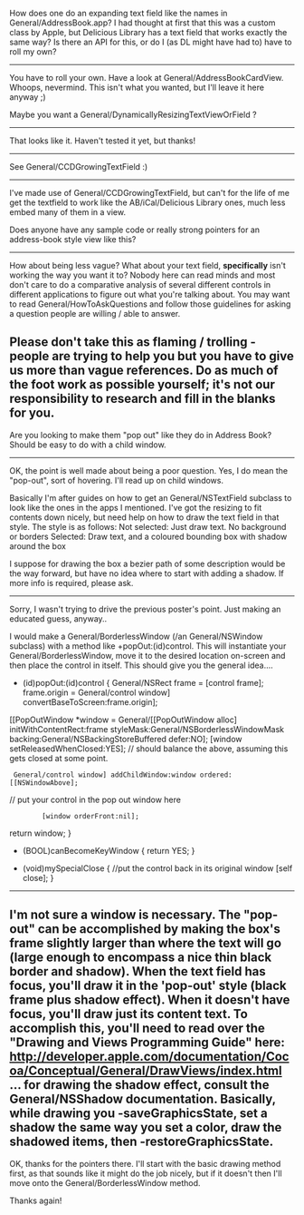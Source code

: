 How does one do an expanding text field like the names in General/AddressBook.app? I had thought at first that this was a custom class by Apple, but Delicious Library has a text field that works exactly the same way? Is there an API for this, or do I (as DL might have had to) have to roll my own?

----

You have to roll your own. Have a look at General/AddressBookCardView. Whoops, nevermind. This isn't what you wanted, but I'll leave it here anyway ;)

Maybe you want a General/DynamicallyResizingTextViewOrField ?

----

That looks like it. Haven't tested it yet, but thanks!

----

See General/CCDGrowingTextField :)

----

I've made use of General/CCDGrowingTextField, but can't for the life of me get the textfield to work like the AB/iCal/Delicious Library ones, much less embed many of them in a view. 

Does anyone have any sample code or really strong pointers for an address-book style view like this?

----
How about being less vague? What about your text field, **specifically** isn't working the way you want it to? Nobody here can read minds and most don't care to do a comparative analysis of several different controls in different applications to figure out what you're talking about. You may want to read General/HowToAskQuestions and follow those guidelines for asking a question people are willing / able to answer.

Please don't take this as flaming / trolling - people are trying to help you but you have to give us more than vague references. Do as much of the foot work as possible yourself; it's not our responsibility to research and fill in the blanks for you.
----
Are you looking to make them "pop out" like they do in Address Book? Should be easy to do with a child window.

----

OK, the point is well made about being a poor question. Yes, I do mean the "pop-out", sort of hovering. I'll read up on child windows.

Basically I'm after guides on how to get an General/NSTextField subclass to look like the ones in the apps I mentioned. I've got the resizing to fit contents down nicely, but need help on how to draw the text field in that style. The style is as follows:
Not selected: Just draw text. No background or borders
Selected: Draw text, and a coloured bounding box with shadow around the box

I suppose for drawing the box a bezier path of some description would be the way forward, but have no idea where to start with adding a shadow. If more info is required, please ask.

----
Sorry, I wasn't trying to drive the previous poster's point. Just making an educated guess, anyway..

I would make a General/BorderlessWindow (/an General/NSWindow subclass) with a method like     +popOut:(id)control. This will instantiate your General/BorderlessWindow, move it to the desired location on-screen and then place the control in itself. This should give you the general idea....

    
+ (id)popOut:(id)control
{
      General/NSRect frame = [control frame];
        frame.origin = General/control window] convertBaseToScreen:frame.origin];

[[PopOutWindow *window = General/[[PopOutWindow alloc] initWithContentRect:frame styleMask:General/NSBorderlessWindowMask backing:General/NSBackingStoreBuffered defer:NO];
     [window setReleasedWhenClosed:YES]; // should balance the above, assuming this gets closed at some point.

     General/control window] addChildWindow:window ordered:[[NSWindowAbove];

// put your control in the pop out window here

            [window orderFront:nil];

return window;
}

- (BOOL)canBecomeKeyWindow { return YES; }

- (void)mySpecialClose
{
 //put the control back in its original window
   [self close];
}


----
I'm not sure a window is necessary. The "pop-out" can be accomplished by making the box's frame slightly larger than where the text will go (large enough to encompass a nice thin black border and shadow). When the text field has focus, you'll draw it in the 'pop-out' style (black frame plus shadow effect). When it doesn't have focus, you'll draw just its content text. To accomplish this, you'll need to read over the "Drawing and Views Programming Guide" here: http://developer.apple.com/documentation/Cocoa/Conceptual/General/DrawViews/index.html ... for drawing the shadow effect, consult the General/NSShadow documentation. Basically, while drawing you -saveGraphicsState, set a shadow the same way you set a color, draw the shadowed items, then -restoreGraphicsState.
----

OK, thanks for the pointers there. I'll start with the basic drawing method first, as that sounds like it might do the job nicely, but if it doesn't then I'll move onto the General/BorderlessWindow method.

Thanks again!